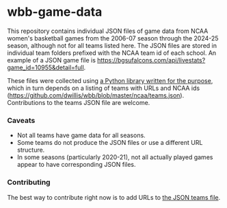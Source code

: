# wbb-game-data

This repository contains individual JSON files of game data from NCAA women's basketball games from the 2006-07 season through the 2024-25 season, although not for all teams listed here. The JSON files are stored in individual team folders prefixed with the NCAA team id of each school. An example of a JSON game file is https://bgsufalcons.com/api/livestats?game_id=10955&detail=full.

These files were collected using [a Python library written for the purpose](https://github.com/dwillis/wbb), which in turn depends on a listing of teams with URLs and NCAA ids (https://github.com/dwillis/wbb/blob/master/ncaa/teams.json). Contributions to the teams JSON file are welcome.

### Caveats

* Not all teams have game data for all seasons.
* Some teams do not produce the JSON files or use a different URL structure.
* In some seasons (particularly 2020-21), not all actually played games appear to have corresponding JSON files.

### Contributing

The best way to contribute right now is to add URLs to [the JSON teams file](https://github.com/dwillis/wbb/blob/master/ncaa/teams.json).
